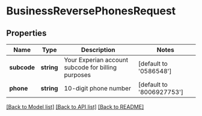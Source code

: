 # BusinessReversePhonesRequest

## Properties
Name | Type | Description | Notes
------------ | ------------- | ------------- | -------------
**subcode** | **string** | Your Experian account subcode for billing purposes | [default to '0586548']
**phone** | **string** | 10-digit phone number | [default to '8006927753']

[[Back to Model list]](../README.md#documentation-for-models) [[Back to API list]](../README.md#documentation-for-api-endpoints) [[Back to README]](../README.md)



